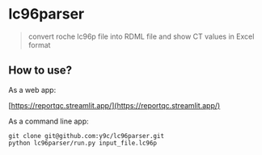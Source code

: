 # lc96parser

> convert roche lc96p file into RDML file and show CT values in Excel format

## How to use?

As a web app:

[https://reportqc.streamlit.app/](https://reportqc.streamlit.app/)

As a command line app:

```
git clone git@github.com:y9c/lc96parser.git
python lc96parser/run.py input_file.lc96p
```
